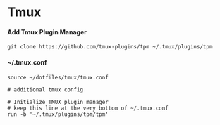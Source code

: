 # Tmux

#### Add Tmux Plugin Manager
    git clone https://github.com/tmux-plugins/tpm ~/.tmux/plugins/tpm

#### ~/.tmux.conf
    source ~/dotfiles/tmux/tmux.conf

    # additional tmux config

    # Initialize TMUX plugin manager
    # keep this line at the very bottom of ~/.tmux.conf
    run -b '~/.tmux/plugins/tpm/tpm'
